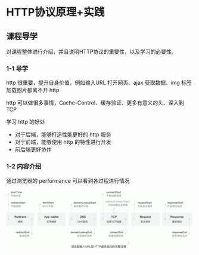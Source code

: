 # HTTP协议原理+实践

## 课程导学

对课程整体进行介绍，并且说明HTTP协议的重要性，以及学习的必要性。

### 1-1 导学

http 很重要，提升自身价值，例如输入URL 打开网页、ajax 获取数据、img 标签加载图片都离不开 http

http 可以做很多事情，Cache-Control、缓存验证、更多有意义的头、深入到TCP

学习 http 的好处

- 对于后端，能够打造性能更好的 http 服务
- 对于前端，能够使用 http 的特性进行开发
- 前后端更好协作

### 1-2 内容介绍

通过浏览器的 performance 可以看到各过程进行情况

![http-输入url](img/http-输入url.png)

